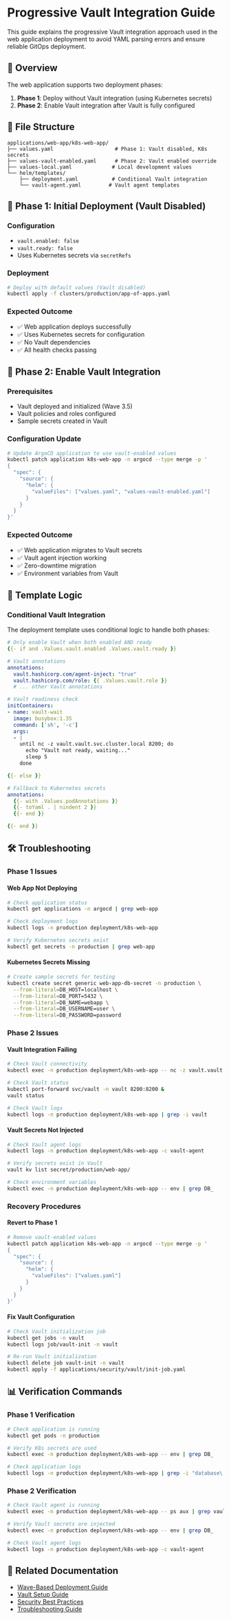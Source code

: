 # Progressive Vault Integration Guide

This guide explains the progressive Vault integration approach used in the web application deployment to avoid YAML parsing errors and ensure reliable GitOps deployment.

## 🎯 Overview

The web application supports two deployment phases:

1. **Phase 1**: Deploy without Vault integration (using Kubernetes secrets)
2. **Phase 2**: Enable Vault integration after Vault is fully configured

## 📁 File Structure

```
applications/web-app/k8s-web-app/
├── values.yaml                    # Phase 1: Vault disabled, K8s secrets
├── values-vault-enabled.yaml      # Phase 2: Vault enabled override
├── values-local.yaml             # Local development values
└── helm/templates/
    ├── deployment.yaml           # Conditional Vault integration
    └── vault-agent.yaml         # Vault agent templates
```

## 🔄 Phase 1: Initial Deployment (Vault Disabled)

### Configuration
- `vault.enabled: false`
- `vault.ready: false`
- Uses Kubernetes secrets via `secretRefs`

### Deployment
```bash
# Deploy with default values (Vault disabled)
kubectl apply -f clusters/production/app-of-apps.yaml
```

### Expected Outcome
- ✅ Web application deploys successfully
- ✅ Uses Kubernetes secrets for configuration
- ✅ No Vault dependencies
- ✅ All health checks passing

## 🔄 Phase 2: Enable Vault Integration

### Prerequisites
- Vault deployed and initialized (Wave 3.5)
- Vault policies and roles configured
- Sample secrets created in Vault

### Configuration Update
```bash
# Update ArgoCD application to use vault-enabled values
kubectl patch application k8s-web-app -n argocd --type merge -p '
{
  "spec": {
    "source": {
      "helm": {
        "valueFiles": ["values.yaml", "values-vault-enabled.yaml"]
      }
    }
  }
}'
```

### Expected Outcome
- ✅ Web application migrates to Vault secrets
- ✅ Vault agent injection working
- ✅ Zero-downtime migration
- ✅ Environment variables from Vault

## 🔧 Template Logic

### Conditional Vault Integration

The deployment template uses conditional logic to handle both phases:

```yaml
# Only enable Vault when both enabled AND ready
{{- if and .Values.vault.enabled .Values.vault.ready }}

# Vault annotations
annotations:
  vault.hashicorp.com/agent-inject: "true"
  vault.hashicorp.com/role: {{ .Values.vault.role }}
  # ... other Vault annotations

# Vault readiness check
initContainers:
- name: vault-wait
  image: busybox:1.35
  command: ['sh', '-c']
  args:
  - |
    until nc -z vault.vault.svc.cluster.local 8200; do
      echo "Vault not ready, waiting..."
      sleep 5
    done

{{- else }}

# Fallback to Kubernetes secrets
annotations:
  {{- with .Values.podAnnotations }}
  {{- toYaml . | nindent 2 }}
  {{- end }}

{{- end }}
```

## 🛠️ Troubleshooting

### Phase 1 Issues

#### Web App Not Deploying
```bash
# Check application status
kubectl get applications -n argocd | grep web-app

# Check deployment logs
kubectl logs -n production deployment/k8s-web-app

# Verify Kubernetes secrets exist
kubectl get secrets -n production | grep web-app
```

#### Kubernetes Secrets Missing
```bash
# Create sample secrets for testing
kubectl create secret generic web-app-db-secret -n production \
  --from-literal=DB_HOST=localhost \
  --from-literal=DB_PORT=5432 \
  --from-literal=DB_NAME=webapp \
  --from-literal=DB_USERNAME=user \
  --from-literal=DB_PASSWORD=password
```

### Phase 2 Issues

#### Vault Integration Failing
```bash
# Check Vault connectivity
kubectl exec -n production deployment/k8s-web-app -- nc -z vault.vault.svc.cluster.local 8200

# Check Vault status
kubectl port-forward svc/vault -n vault 8200:8200 &
vault status

# Check Vault logs
kubectl logs -n production deployment/k8s-web-app | grep -i vault
```

#### Vault Secrets Not Injected
```bash
# Check Vault agent logs
kubectl logs -n production deployment/k8s-web-app -c vault-agent

# Verify secrets exist in Vault
vault kv list secret/production/web-app/

# Check environment variables
kubectl exec -n production deployment/k8s-web-app -- env | grep DB_
```

### Recovery Procedures

#### Revert to Phase 1
```bash
# Remove vault-enabled values
kubectl patch application k8s-web-app -n argocd --type merge -p '
{
  "spec": {
    "source": {
      "helm": {
        "valueFiles": ["values.yaml"]
      }
    }
  }
}'
```

#### Fix Vault Configuration
```bash
# Check Vault initialization job
kubectl get jobs -n vault
kubectl logs job/vault-init -n vault

# Re-run Vault initialization
kubectl delete job vault-init -n vault
kubectl apply -f applications/security/vault/init-job.yaml
```

## 📊 Verification Commands

### Phase 1 Verification
```bash
# Check application is running
kubectl get pods -n production

# Verify K8s secrets are used
kubectl exec -n production deployment/k8s-web-app -- env | grep DB_

# Check application logs
kubectl logs -n production deployment/k8s-web-app | grep -i "database\|secret"
```

### Phase 2 Verification
```bash
# Check Vault agent is running
kubectl exec -n production deployment/k8s-web-app -- ps aux | grep vault

# Verify Vault secrets are injected
kubectl exec -n production deployment/k8s-web-app -- env | grep DB_

# Check Vault agent logs
kubectl logs -n production deployment/k8s-web-app -c vault-agent
```

## 🔗 Related Documentation

- [Wave-Based Deployment Guide](../../WAVE_BASED_DEPLOYMENT_GUIDE.md)
- [Vault Setup Guide](../../docs/VAULT_SETUP_GUIDE.md)
- [Security Best Practices](../../docs/security-best-practices.md)
- [Troubleshooting Guide](../../TROUBLESHOOTING.md)
